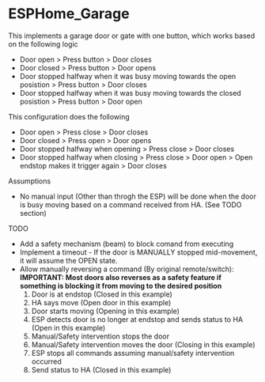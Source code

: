 # ESPHome_Garage

This implements a garage door or gate with one button, which works based on the following logic
 - Door open > Press button > Door closes
 - Door closed > Press button > Door opens
 - Door stopped halfway when it was busy moving towards the open posistion > Press button > Door closes
 - Door stopped halfway when it was busy moving towards the closed posistion > Press button > Door open

This configuration does the following
 - Door open > Press close > Door closes
 - Door closed > Press open > Door opens
 - Door stopped halfway when opening > Press close > Door closes
 - Door stopped halfway when closing > Press close > Door open > Open endstop makes it trigger again > Door closes

Assumptions
  - No manual input (Other than throgh the ESP) will be done when the door is busy moving based on a command received from HA. (See TODO section)

TODO
 - Add a safety mechanism (beam) to block comand from executing
 - Implement a timeout - If the door is MANUALLY stopped mid-movement, it will assume the OPEN state.
 - Allow manually reversing a command (By original remote/switch):
   **IMPORTANT: Most doors also reverses as a safety feature if something is blocking it from moving to the desired position**
   1. Door is at endstop (Closed in this example)
   2. HA says move (Open door in this example)
   3. Door starts moving (Opening in this example)
   4. ESP detects door is no longer at endstop and sends status to HA (Open in this example)
   5. Manual/Safety intervention stops the door
   6. Manual/Safety intervention moves the door (Closing in this example)
   7. ESP stops all commands assuming manual/safety intervention occurred
   8. Send status to HA (Closed in this example)
 

